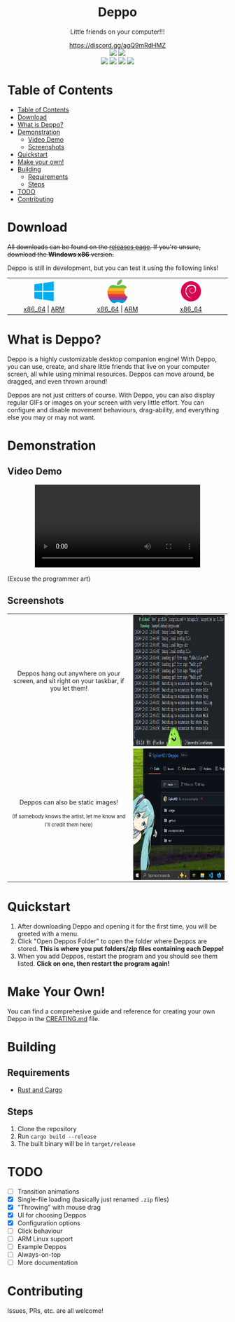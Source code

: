 <div align=center>
  <h1>Deppo</h1>
  <p>
    Little friends on your computer!!!
  </p>

  <a href="https://discord.gg/agQ9mRdHMZ">
    https://discord.gg/agQ9mRdHMZ
  </a>
</div>

<div align="center">
 <img src="https://img.shields.io/github/actions/workflow/status/SpikeHD/Deppo/build.yml" />
 <img src="https://img.shields.io/github/repo-size/SpikeHD/Deppo" />
</div>
<div align="center">
 <img src="https://img.shields.io/github/commit-activity/m/SpikeHD/Deppo" />
 <img src="https://img.shields.io/github/release-date/SpikeHD/Deppo" />
 <img src="https://img.shields.io/github/stars/SpikeHD/Deppo" />
 <img src="https://img.shields.io/github/downloads/SpikeHD/Deppo/total" />
</div>

# Table of Contents

* [Table of Contents](#table-of-contents)
* [Download](#download)
* [What is Deppo?](#what-is-deppo)
* [Demonstration](#demonstration)
  * [Video Demo](#video-demo)
  * [Screenshots](#screenshots)
* [Quickstart](#quickstart)
* [Make your own!](#make-your-own)
* [Building](#building)
  * [Requirements](#requirements)
  * [Steps](#steps)
* [TODO](#todo)
* [Contributing](#contributing)

# Download

~~All downloads can be found on the [releases page](https://github.com/SpikeHD/Deppo/releases). If you're unsure, download the **Windows x86** version.~~

Deppo is still in development, but you can test it using the following links!

<table align="center">
  <tr>
    <th>
      <img src="docs/image/windows.png" width="30%" align="center" />
    </th>
    <th>
      <img src="docs/image/apple.png" width="30%" align="center" />
    </th>
    <th>
      <img src="docs/image/debian.png" width="30%" align="center" />
    </th>
  </tr>

  <tr>
    <td width="30%">
      <div align="center">
        <a href="https://nightly.link/SpikeHD/Deppo/workflows/build/main/Deppo%20Windows%20x86_64.zip">x86_64</a>
        <span>|</span>
        <a href="https://nightly.link/SpikeHD/Deppo/workflows/build/main/Deppo%20Windows%20ARM64.zip">ARM</a>
      </div>
    </td>
    <td width="30%">
      <div align="center">
        <a href="https://nightly.link/SpikeHD/Deppo/workflows/build/main/Deppo%20macOS%20x86_64.zip">x86_64</a>
        <span>|</span>
        <a href="https://nightly.link/SpikeHD/Deppo/workflows/build/main/Deppo%20macOS%20ARM64.zip">ARM</a>
      </div>
    </td>
    <td width="30%">
      <div align="center">
        <a href="https://nightly.link/SpikeHD/Deppo/workflows/build/main/Deppo%20Linux%20x86_64.zip">x86_64</a>
      </div>
    </td>
  </tr>
</table>

# What is Deppo?

Deppo is a highly customizable desktop companion engine! With Deppo, you can use, create, and share little friends that live on your computer screen, all while using minimal resources. Deppos can move around, be dragged, and even thrown around!

Deppos are not just critters of course. With Deppo, you can also display regular GIFs or images on your screen with very little effort. You can configure and disable movement behaviours, drag-ability, and everything else you may or may not want.

# Demonstration

## Video Demo
<div align="center">
  <video width="75%" src="https://github.com/SpikeHD/Deppo/assets/25207995/86ba9087-2c57-46be-83bf-b040e1c0f9c6" />
  </video>
</div>

(Excuse the programmer art)

## Screenshots

<table align="center">
  <tr>
    <td align="center">
      Deppos hang out anywhere on your screen, and sit right on your taskbar, if you let them! 
    </td>
    <td align="center">
      <img src="docs/image/examples/1.png" height="300px" align="center" />
    </td>
  </tr>

  <tr>
    <td align="center">
      Deppos can also be static images!
      <br />
      <br />
      <sup>(If somebody knows the artist, let me know and I'll credit them here)</sup>
    </td>
    <td align="center">
      <img src="docs/image/examples/2.png" height="300px" align="center" />
    </td>
  </tr>
</table>

# Quickstart

1. After downloading Deppo and opening it for the first time, you will be greeted with a menu.
2. Click "Open Deppos Folder" to open the folder where Deppos are stored. **This is where you put folders/zip files
containing each Deppo!**
3. When you add Deppos, restart the program and you should see them listed. **Click on one, then restart the program again!**

# Make Your Own!

You can find a comprehesive guide and reference for creating your own Deppo in the [CREATING.md](CREATING.md) file.

# Building

## Requirements

* [Rust and Cargo](https://www.rust-lang.org/tools/install)

## Steps

1. Clone the repository
2. Run `cargo build --release`
3. The built binary will be in `target/release`

# TODO

* [ ] Transition animations
* [x] Single-file loading (basically just renamed `.zip` files)
* [x] "Throwing" with mouse drag
* [x] UI for choosing Deppos
* [x] Configuration options
* [ ] Click behaviour
* [ ] ARM Linux support
* [ ] Example Deppos
* [ ] Always-on-top
* [ ] More documentation

# Contributing

Issues, PRs, etc. are all welcome!
